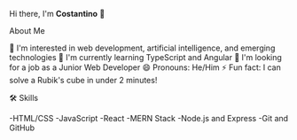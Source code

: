 Hi there, I'm **Costantino** 👋

About Me

👀 I'm interested in web development, artificial intelligence, and emerging technologies
🌱 I'm currently learning TypeScript and Angular
💼 I'm looking for a job as a Junior Web Developer
😄 Pronouns: He/Him
⚡ Fun fact: I can solve a Rubik's cube in under 2 minutes!

🛠️ Skills

-HTML/CSS
-JavaScript
-React
-MERN Stack
-Node.js and Express
-Git and GitHub
